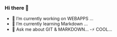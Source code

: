### Hi there 👋


- 🔭 I’m currently working on WEBAPPS ...
- 🌱 I’m currently learning Markdown ...
-  💬 Ask me about GIT & MARKDOWN...
-⚡ COOL...
